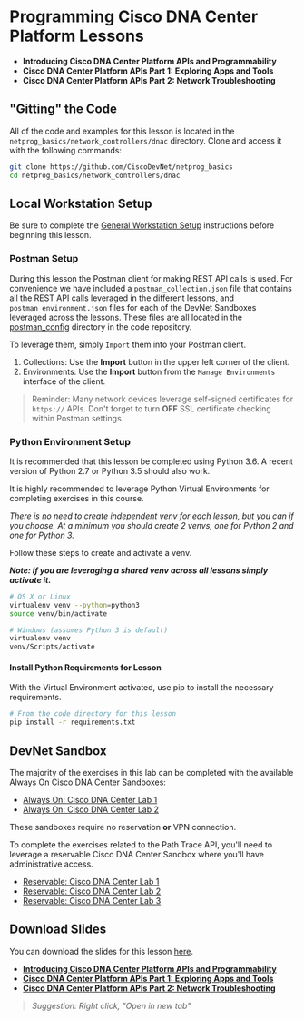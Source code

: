 # Programming Cisco DNA Center Platform Lessons

* **Introducing Cisco DNA Center Platform APIs and Programmability**
* **Cisco DNA Center Platform APIs Part 1: Exploring Apps and Tools**
* **Cisco DNA Center Platform APIs Part 2: Network Troubleshooting**

## "Gitting" the Code
All of the code and examples for this lesson is located in the `netprog_basics/network_controllers/dnac` directory.  Clone and access it with the following commands:

```bash
git clone https://github.com/CiscoDevNet/netprog_basics
cd netprog_basics/network_controllers/dnac
```

## Local Workstation Setup
Be sure to complete the [General Workstation Setup](https://github.com/CiscoDevNet/netprog_basics/blob/master/readme_resources/workstation_setup.md) instructions before beginning this lesson.  

### Postman Setup
During this lesson the Postman client for making REST API calls is used.  For convenience we have included a `postman_collection.json` file that contains all the REST API calls leveraged in the different lessons, and `postman_environment.json` files for each of the DevNet Sandboxes leveraged across the lessons.  These files are all located in the [postman_config](https://github.com/CiscoDevNet/netprog_basics/postman_config) directory in the code repository.  

To leverage them, simply `Import` them into your Postman client.  

1. Collections: Use the **Import** button in the upper left corner of the client.
2. Environments: Use the **Import** button from the `Manage Environments` interface of the client.  

> Reminder: Many network devices leverage self-signed certificates for `https://` APIs.  Don't forget to turn **OFF** SSL certificate checking within Postman settings.

### Python Environment Setup
It is recommended that this lesson be completed using Python 3.6.  A recent version of Python 2.7 or Python 3.5 should also work.  

It is highly recommended to leverage Python Virtual Environments for completing exercises in this course.  

*There is no need to create independent venv for each lesson, but you can if you choose.  At a minimum you should create 2 venvs, one for Python 2 and one for Python 3.*  

Follow these steps to create and activate a venv.  

***Note: If you are leveraging a shared venv across all lessons simply activate it.***

```bash
# OS X or Linux
virtualenv venv --python=python3
source venv/bin/activate
```

```bash
# Windows (assumes Python 3 is default)
virtualenv venv
venv/Scripts/activate
```

#### Install Python Requirements for Lesson
With the Virtual Environment activated, use pip to install the necessary requirements.  

```bash
# From the code directory for this lesson
pip install -r requirements.txt
```

## DevNet Sandbox
The majority of the exercises in this lab can be completed with the available Always On Cisco DNA Center Sandboxes:

* [Always On: Cisco DNA Center Lab 1](https://devnetsandbox.cisco.com/RM/Diagram/Index/c3c949dc-30af-498b-9d77-4f1c07d835f9?diagramType=Topology)
* [Always On: Cisco DNA Center Lab 2](https://devnetsandbox.cisco.com/RM/Diagram/Index/471eb739-323e-4805-b2a6-d0ec813dc8fc?diagramType=Topology)

These sandboxes require no reservation **or** VPN connection.  

To complete the exercises related to the Path Trace API, you'll need to leverage a reservable Cisco DNA Center Sandbox where you'll have administrative access.  

* [Reservable: Cisco DNA Center Lab 1](https://devnetsandbox.cisco.com/RM/Diagram/Index/b8d7aa34-aa8f-4bf2-9c42-302aaa2daafb?diagramType=Topology)
* [Reservable: Cisco DNA Center Lab 2](https://devnetsandbox.cisco.com/RM/Diagram/Index/2db69bce-66ca-44cb-9b51-05c2d5b4868d?diagramType=Topology)
* [Reservable: Cisco DNA Center Lab 3](https://devnetsandbox.cisco.com/RM/Diagram/Index/8076fc05-a818-4bb4-aae1-477680bc2211?diagramType=Topology)


## Download Slides

You can download the slides for this lesson [here](). 

* [**Introducing Cisco DNA Center Platform APIs and Programmability**](https://developer.cisco.com/fileMedia/download/166adb81-cb9b-37e3-964f-1fc1b09ad30b)
* [**Cisco DNA Center Platform APIs Part 1: Exploring Apps and Tools**](https://developer.cisco.com/fileMedia/download/78f81422-0a8c-38c4-ae99-304334f48fbe)
* [**Cisco DNA Center Platform APIs Part 2: Network Troubleshooting**](https://developer.cisco.com/fileMedia/download/1430c5d1-c770-3601-9aab-639ccce482f5)

> *Suggestion: Right click, "Open in new tab"*